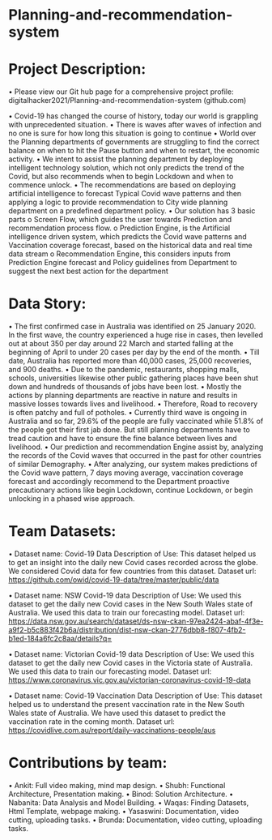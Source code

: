 # Planning-and-recommendation-system
# Project Description:
•	Please view our Git hub page for a comprehensive project profile: digitalhacker2021/Planning-and-recommendation-system (github.com)

•	Covid-19 has changed the course of history, today our world is grappling with unprecedented situation.
•	There is waves after waves of infection and no one is sure for how long this situation is going to continue
•	World over the Planning departments of governments are struggling to find the correct balance on when to hit the Pause button and when to restart, the economic activity.
•	We intent to assist the planning department by deploying intelligent technology solution, which not only predicts the trend of the Covid, but also recommends when to begin Lockdown and when to commence unlock.
•	The recommendations are based on deploying artificial intelligence to forecast Typical Covid wave patterns and then applying a logic to provide recommendation to City wide planning department on a predefined department policy.
•	Our solution has 3 basic parts
o	Screen Flow, which guides the user towards Prediction and recommendation process flow.
o	Prediction Engine, is the Artificial intelligence driven system, which predicts the Covid wave patterns and Vaccination coverage forecast, based on the historical data and real time data stream
o	Recommendation Engine, this considers inputs from Prediction Engine forecast and Policy guidelines from Department to suggest the next best action for the department

# Data Story:
•	The first confirmed case in Australia was identified on 25 January 2020. In the first wave, the country experienced a huge rise in cases, then levelled out at about 350 per day around 22 March and started falling at the beginning of April to under 20 cases per day by the end of the month.
•	Till date, Australia has reported more than 40,000 cases, 25,000 recoveries, and 900 deaths.
•	Due to the pandemic, restaurants, shopping malls, schools, universities likewise other public gathering places have been shut down and hundreds of thousands of jobs have been lost.
•	Mostly the actions by planning departments are reactive in nature and results in massive losses towards lives and livelihood. 
•	Therefore, Road to recovery is often patchy and full of potholes. 
•	Currently third wave is ongoing in Australia and so far, 29.6% of the people are fully vaccinated while 51.8% of the people got their first jab done. But still planning departments have to tread caution and have to ensure the fine balance between lives and livelihood. 
•	Our prediction and recommendation Engine assist by, analyzing the records of the Covid waves that occurred in the past for other countries of similar Demography.
•	After analyzing, our system makes predictions of the Covid wave pattern, 7 days moving average, vaccination coverage forecast and accordingly recommend to the Department proactive precautionary actions like begin Lockdown, continue Lockdown, or begin unlocking in a phased wise approach.

# Team Datasets:
•	Dataset name: Covid-19 Data
Description of Use: This dataset helped us to get an insight into the daily new Covid cases recorded across the globe. We considered Covid data for few countries from this dataset.
Dataset url: https://github.com/owid/covid-19-data/tree/master/public/data

•	Dataset name: NSW Covid-19 data
Description of Use: We used this dataset to get the daily new Covid cases in the New South Wales state of Australia. We used this data to train our forecasting model.
Dataset url: https://data.nsw.gov.au/search/dataset/ds-nsw-ckan-97ea2424-abaf-4f3e-a9f2-b5c883f42b6a/distribution/dist-nsw-ckan-2776dbb8-f807-4fb2-b1ed-184a6fc2c8aa/details?q=

•	Dataset name: Victorian Covid-19 data
Description of Use: We used this dataset to get the daily new Covid cases in the Victoria state of Australia. We used this data to train our forecasting model.
Dataset url: https://www.coronavirus.vic.gov.au/victorian-coronavirus-covid-19-data

•	Dataset name: Covid-19 Vaccination Data
Description of Use: This dataset helped us to understand the present vaccination rate in the New South Wales state of Australia. We have used this dataset to predict the vaccination rate in the coming month.
Dataset url: https://covidlive.com.au/report/daily-vaccinations-people/aus

# Contributions by team:

•	Ankit: Full video making, mind map design.
•	Shubh: Functional Architecture, Presentation making.
•	Binod: Solution Architecture.
•	Nabanita: Data Analysis and Model Building.
•	Waqas: Finding Datasets, Html Template, webpage making.
•	Yasaswini: Documentation, video cutting, uploading tasks.
•	Brunda: Documentation, video cutting, uploading tasks.


